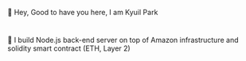 

👋 Hey, Good to have you here, I am Kyuil Park
#
👀 I build Node.js back-end server on top of Amazon infrastructure and solidity smart contract (ETH, Layer 2)

